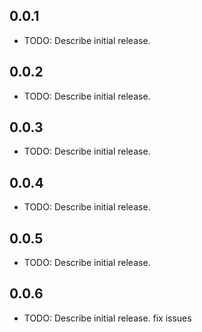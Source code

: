 ## 0.0.1

* TODO: Describe initial release.


## 0.0.2

* TODO: Describe initial release.


## 0.0.3

* TODO: Describe initial release.


## 0.0.4

* TODO: Describe initial release.

## 0.0.5

* TODO: Describe initial release.

## 0.0.6

* TODO: Describe initial release. fix issues
